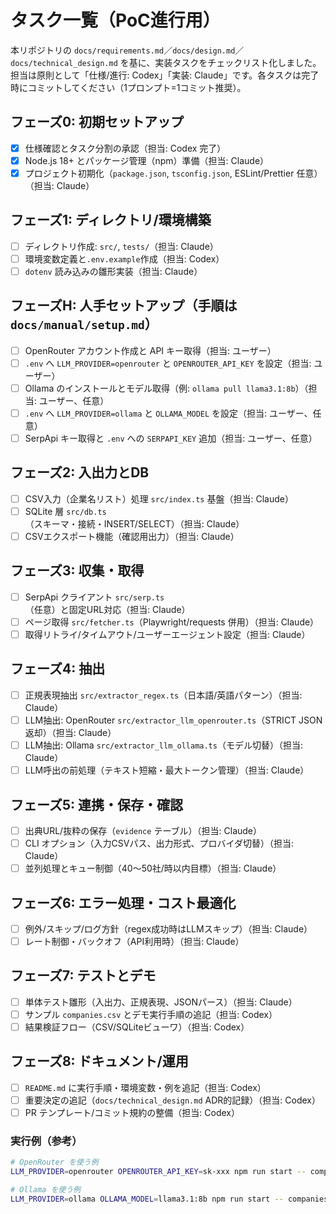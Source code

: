 # タスク一覧（PoC進行用）

本リポジトリの `docs/requirements.md`／`docs/design.md`／`docs/technical_design.md` を基に、実装タスクをチェックリスト化しました。担当は原則として「仕様/進行: Codex」「実装: Claude」です。各タスクは完了時にコミットしてください（1プロンプト=1コミット推奨）。

## フェーズ0: 初期セットアップ
- [x] 仕様確認とタスク分割の承認（担当: Codex 完了）
- [x] Node.js 18+ とパッケージ管理（npm）準備（担当: Claude）
- [x] プロジェクト初期化（`package.json`, `tsconfig.json`, ESLint/Prettier 任意）（担当: Claude）

## フェーズ1: ディレクトリ/環境構築
- [ ] ディレクトリ作成: `src/`, `tests/`（担当: Claude）
- [ ] 環境変数定義と`.env.example`作成（担当: Codex）
- [ ] `dotenv` 読み込みの雛形実装（担当: Claude）

## フェーズH: 人手セットアップ（手順は `docs/manual/setup.md`）
- [ ] OpenRouter アカウント作成と API キー取得（担当: ユーザー）
- [ ] `.env` へ `LLM_PROVIDER=openrouter` と `OPENROUTER_API_KEY` を設定（担当: ユーザー）
- [ ] Ollama のインストールとモデル取得（例: `ollama pull llama3.1:8b`）（担当: ユーザー、任意）
- [ ] `.env` へ `LLM_PROVIDER=ollama` と `OLLAMA_MODEL` を設定（担当: ユーザー、任意）
- [ ] SerpApi キー取得と `.env` への `SERPAPI_KEY` 追加（担当: ユーザー、任意）

## フェーズ2: 入出力とDB
- [ ] CSV入力（企業名リスト）処理 `src/index.ts` 基盤（担当: Claude）
- [ ] SQLite 層 `src/db.ts`（スキーマ・接続・INSERT/SELECT）（担当: Claude）
- [ ] CSVエクスポート機能（確認用出力）（担当: Claude）

## フェーズ3: 収集・取得
- [ ] SerpApi クライアント `src/serp.ts`（任意）と固定URL対応（担当: Claude）
- [ ] ページ取得 `src/fetcher.ts`（Playwright/requests 併用）（担当: Claude）
- [ ] 取得リトライ/タイムアウト/ユーザーエージェント設定（担当: Claude）

## フェーズ4: 抽出
- [ ] 正規表現抽出 `src/extractor_regex.ts`（日本語/英語パターン）（担当: Claude）
- [ ] LLM抽出: OpenRouter `src/extractor_llm_openrouter.ts`（STRICT JSON 返却）（担当: Claude）
- [ ] LLM抽出: Ollama `src/extractor_llm_ollama.ts`（モデル切替）（担当: Claude）
- [ ] LLM呼出の前処理（テキスト短縮・最大トークン管理）（担当: Claude）

## フェーズ5: 連携・保存・確認
- [ ] 出典URL/抜粋の保存（`evidence` テーブル）（担当: Claude）
- [ ] CLI オプション（入力CSVパス、出力形式、プロバイダ切替）（担当: Claude）
- [ ] 並列処理とキュー制御（40〜50社/時以内目標）（担当: Claude）

## フェーズ6: エラー処理・コスト最適化
- [ ] 例外/スキップ/ログ方針（regex成功時はLLMスキップ）（担当: Claude）
- [ ] レート制御・バックオフ（API利用時）（担当: Claude）

## フェーズ7: テストとデモ
- [ ] 単体テスト雛形（入出力、正規表現、JSONパース）（担当: Claude）
- [ ] サンプル `companies.csv` とデモ実行手順の追記（担当: Codex）
- [ ] 結果検証フロー（CSV/SQLiteビューワ）（担当: Codex）

## フェーズ8: ドキュメント/運用
- [ ] `README.md` に実行手順・環境変数・例を追記（担当: Codex）
- [ ] 重要決定の追記（`docs/technical_design.md` ADR的記録）（担当: Codex）
- [ ] PR テンプレート/コミット規約の整備（担当: Codex）

### 実行例（参考）
```bash
# OpenRouter を使う例
LLM_PROVIDER=openrouter OPENROUTER_API_KEY=sk-xxx npm run start -- companies.csv

# Ollama を使う例
LLM_PROVIDER=ollama OLLAMA_MODEL=llama3.1:8b npm run start -- companies.csv
```
